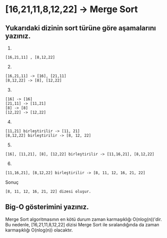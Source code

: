 # [16,21,11,8,12,22] -> Merge Sort
## Yukarıdaki dizinin sort türüne göre aşamalarını yazınız.

1. 
````
[16,21,11] , [8,12,22]
````
2. 
````
[16,21,11] -> [16], [21,11]
[8,12,22] -> [8], [12,22]
````

3. 
```
[16] -> [16]
[21,11] -> [11,21]
[8] -> [8]
[12,22] -> [12,22]
```

4. 
```
[11,21] birleştirilir -> [11, 21]
[8,12,22] birleştirilir -> [8, 12, 22]
```
5. 
```
[16], [11,21], [8], [12,22] birleştirilir -> [11,16,21], [8,12,22]
```
6. 
```
[11,16,21], [8,12,22] birleştirilir -> [8, 11, 12, 16, 21, 22]
```

Sonuç
```
[8, 11, 12, 16, 21, 22] dizesi oluşur.
```


## Big-O gösterimini yazınız.
Merge Sort algoritmasının en kötü durum zaman karmaşıklığı O(nlog(n))'dir. 
Bu nedenle, [16,21,11,8,12,22] dizisi Merge Sort ile sıralandığında da zaman karmaşıklığı O(nlog(n)) olacaktır.





